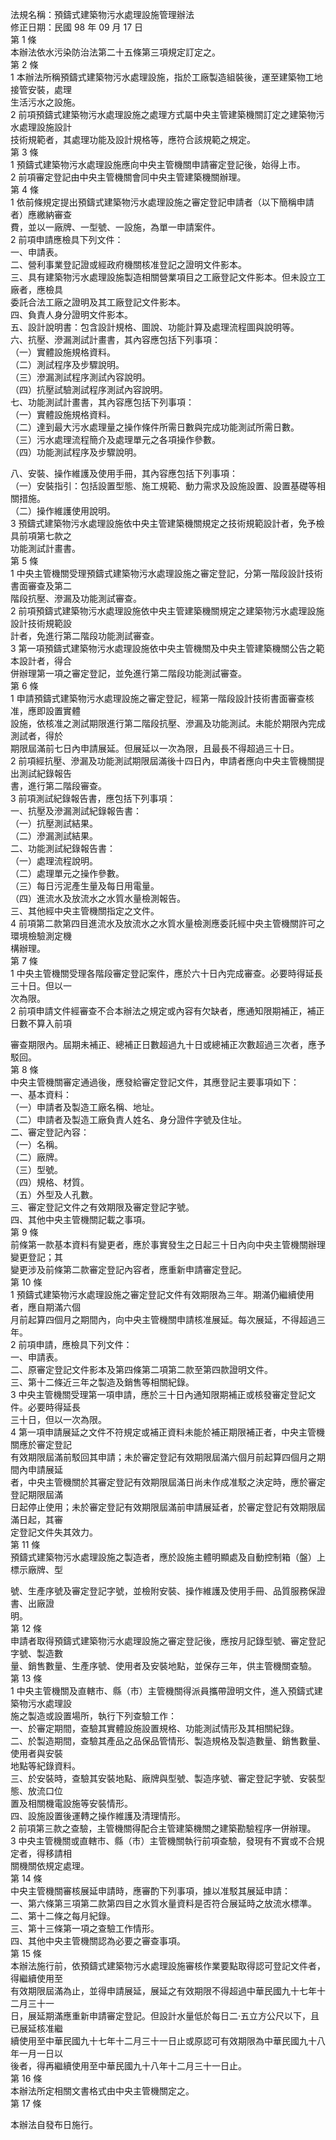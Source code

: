 法規名稱：預鑄式建築物污水處理設施管理辦法  
修正日期：民國 98 年 09 月 17 日  
第 1 條  
本辦法依水污染防治法第二十五條第三項規定訂定之。  
第 2 條  
1 本辦法所稱預鑄式建築物污水處理設施，指於工廠製造組裝後，運至建築物工地接管安裝，處理  
生活污水之設施。  
2 前項預鑄式建築物污水處理設施之處理方式屬中央主管建築機關訂定之建築物污水處理設施設計  
技術規範者，其處理功能及設計規格等，應符合該規範之規定。  
第 3 條  
1 預鑄式建築物污水處理設施應向中央主管機關申請審定登記後，始得上市。  
2 前項審定登記由中央主管機關會同中央主管建築機關辦理。  
第 4 條  
1 依前條規定提出預鑄式建築物污水處理設施之審定登記申請者（以下簡稱申請者）應繳納審查  
費，並以一廠牌、一型號、一設施，為單一申請案件。  
2 前項申請應檢具下列文件：  
一、申請表。  
二、營利事業登記證或經政府機關核准登記之證明文件影本。  
三、具有建築物污水處理設施製造相關營業項目之工廠登記文件影本。但未設立工廠者，應檢具  
委託合法工廠之證明及其工廠登記文件影本。  
四、負責人身分證明文件影本。  
五、設計說明書：包含設計規格、圖說、功能計算及處理流程圖與說明等。  
六、抗壓、滲漏測試計畫書，其內容應包括下列事項：  
（一）實體設施規格資料。  
（二）測試程序及步驟說明。  
（三）滲漏測試程序測試內容說明。  
（四）抗壓試驗測試程序測試內容說明。  
七、功能測試計畫書，其內容應包括下列事項：  
（一）實體設施規格資料。  
（二）達到最大污水處理量之操作條件所需日數與完成功能測試所需日數。  
（三）污水處理流程簡介及處理單元之各項操作參數。  
（四）功能測試程序及步驟說明。  


八、安裝、操作維護及使用手冊，其內容應包括下列事項：  
（一）安裝指引：包括設置型態、施工規範、動力需求及設施設置、設置基礎等相關措施。  
（二）操作維護使用說明。  
3 預鑄式建築物污水處理設施依中央主管建築機關規定之技術規範設計者，免予檢具前項第七款之  
功能測試計畫書。  
第 5 條  
1 中央主管機關受理預鑄式建築物污水處理設施之審定登記，分第一階段設計技術書面審查及第二  
階段抗壓、滲漏及功能測試審查。  
2 前項預鑄式建築物污水處理設施依中央主管建築機關規定之建築物污水處理設施設計技術規範設  
計者，免進行第二階段功能測試審查。  
3 第一項預鑄式建築物污水處理設施依中央主管機關及中央主管建築機關公告之範本設計者，得合  
併辦理第一項之審定登記，並免進行第二階段功能測試審查。  
第 6 條  
1 申請預鑄式建築物污水處理設施之審定登記，經第一階段設計技術書面審查核准，應即設置實體  
設施，依核准之測試期限進行第二階段抗壓、滲漏及功能測試。未能於期限內完成測試者，得於  
期限屆滿前七日內申請展延。但展延以一次為限，且最長不得超過三十日。  
2 前項經抗壓、滲漏及功能測試期限屆滿後十四日內，申請者應向中央主管機關提出測試紀錄報告  
書，進行第二階段審查。  
3 前項測試紀錄報告書，應包括下列事項：  
一、抗壓及滲漏測試紀錄報告書：  
（一）抗壓測試結果。  
（二）滲漏測試結果。  
二、功能測試紀錄報告書：  
（一）處理流程說明。  
（二）處理單元之操作參數。  
（三）每日污泥產生量及每日用電量。  
（四）進流水及放流水之水質水量檢測報告。  
三、其他經中央主管機關指定之文件。  
4 前項第二款第四目進流水及放流水之水質水量檢測應委託經中央主管機關許可之環境檢驗測定機  
構辦理。  
第 7 條  
1 中央主管機關受理各階段審定登記案件，應於六十日內完成審查。必要時得延長三十日。但以一  
次為限。  
2 前項申請文件經審查不合本辦法之規定或內容有欠缺者，應通知限期補正，補正日數不算入前項  


審查期限內。屆期未補正、總補正日數超過九十日或總補正次數超過三次者，應予駁回。  
第 8 條  
中央主管機關審定通過後，應發給審定登記文件，其應登記主要事項如下：  
一、基本資料：  
（一）申請者及製造工廠名稱、地址。  
（二）申請者及製造工廠負責人姓名、身分證件字號及住址。  
二、審定登記內容：  
（一）名稱。  
（二）廠牌。  
（三）型號。  
（四）規格、材質。  
（五）外型及人孔數。  
三、審定登記文件之有效期限及審定登記字號。  
四、其他中央主管機關記載之事項。  
第 9 條  
前條第一款基本資料有變更者，應於事實發生之日起三十日內向中央主管機關辦理變更登記；其  
變更涉及前條第二款審定登記內容者，應重新申請審定登記。  
第 10 條  
1 預鑄式建築物污水處理設施之審定登記文件有效期限為三年。期滿仍繼續使用者，應自期滿六個  
月前起算四個月之期間內，向中央主管機關申請核准展延。每次展延，不得超過三年。  
2 前項申請，應檢具下列文件：  
一、申請表。  
二、原審定登記文件影本及第四條第二項第二款至第四款證明文件。  
三、第十二條近三年之製造及銷售等相關紀錄。  
3 中央主管機關受理第一項申請，應於三十日內通知限期補正或核發審定登記文件。必要時得延長  
三十日，但以一次為限。  
4 第一項申請展延之文件不符規定或補正資料未能於補正期限補正者，中央主管機關應於審定登記  
有效期限屆滿前駁回其申請；未於審定登記有效期限屆滿六個月前起算四個月之期間內申請展延  
者，中央主管機關於其審定登記有效期限屆滿日尚未作成准駁之決定時，應於審定登記期限屆滿  
日起停止使用；未於審定登記有效期限屆滿前申請展延者，於審定登記有效期限屆滿日起，其審  
定登記文件失其效力。  
第 11 條  
預鑄式建築物污水處理設施之製造者，應於設施主體明顯處及自動控制箱（盤）上標示廠牌、型  


號、生產序號及審定登記字號，並檢附安裝、操作維護及使用手冊、品質服務保證書、出廠證  
明。  
第 12 條  
申請者取得預鑄式建築物污水處理設施之審定登記後，應按月記錄型號、審定登記字號、製造數  
量、銷售數量、生產序號、使用者及安裝地點，並保存三年，供主管機關查驗。  
第 13 條  
1 中央主管機關及直轄市、縣（市）主管機關得派員攜帶證明文件，進入預鑄式建築物污水處理設  
施之製造或設置場所，執行下列查驗工作：  
一、於審定期間，查驗其實體設施設置規格、功能測試情形及其相關紀錄。  
二、於製造期間，查驗其產品之品保品管情形、製造規格及製造數量、銷售數量、使用者與安裝  
地點等紀錄資料。  
三、於安裝時，查驗其安裝地點、廠牌與型號、製造序號、審定登記字號、安裝型態、放流口位  
置及相關機電設施等安裝情形。  
四、設施設置後運轉之操作維護及清理情形。  
2 前項第三款之查驗，主管機關得配合主管建築機關之建築勘驗程序一併辦理。  
3 中央主管機關或直轄市、縣（市）主管機關執行前項查驗，發現有不實或不合規定者，得移請相  
關機關依規定處理。  
第 14 條  
中央主管機關審核展延申請時，應審酌下列事項，據以准駁其展延申請：  
一、第六條第三項第二款第四目之水質水量資料是否符合展延時之放流水標準。  
二、第十二條之每月紀錄。  
三、第十三條第一項之查驗工作情形。  
四、其他中央主管機關認為必要之審查事項。  
第 15 條  
本辦法施行前，依預鑄式建築物污水處理設施審核作業要點取得認可登記文件者，得繼續使用至  
有效期限屆滿為止，並得申請展延，展延之有效期限不得超過中華民國九十七年十二月三十一  
日，展延期滿應重新申請審定登記。但設計水量低於每日二‧五立方公尺以下，且已展延核准繼  
續使用至中華民國九十七年十二月三十一日止或原認可有效期限為中華民國九十八年一月一日以  
後者，得再繼續使用至中華民國九十八年十二月三十一日止。  
第 16 條  
本辦法所定相關文書格式由中央主管機關定之。  
第 17 條  


本辦法自發布日施行。  


